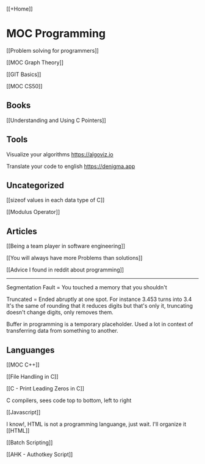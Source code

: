 [[+Home]]                   

# MOC Programming

[[Problem solving for programmers]]

[[MOC Graph Theory]]

[[GIT Basics]]

[[MOC CS50]]


## Books

[[Understanding and Using C Pointers]]


## Tools
Visualize your algorithms
https://algoviz.io

Translate your code to english
https://denigma.app


## Uncategorized

[[sizeof values in each data type of C]]


[[Modulus Operator]]



## Articles

[[Being a team player in software engineering]]

[[You will always have more Problems than solutions]]


[[Advice I found in reddit about programming]]


---


Segmentation Fault = You touched a memory that you shouldn't


Truncated = Ended abruptly at one spot. For instance 3.453 turns into 3.4  
It's the same of rounding that it reduces digits but that's only it, truncating doesn't change digits, only removes them.


Buffer in programming is a temporary placeholder. Used a lot in context of transferring data from something to another. 



## Languanges

[[MOC C++]]


[[File Handling in C]]


[[C - Print Leading Zeros in C]]


C compilers, sees code top to bottom, left to right


[[Javascript]]


I know!, HTML is not a programming languange, just wait. I'll organize it
[[HTML]]


[[Batch Scripting]]


[[AHK - Authotkey Script]]

